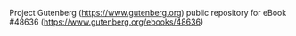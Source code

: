 Project Gutenberg (https://www.gutenberg.org) public repository for eBook #48636 (https://www.gutenberg.org/ebooks/48636)

